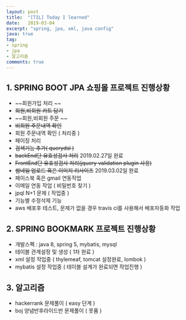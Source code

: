 ```yaml
---
layout: post
title:  "[TIL] Today I learned"
date:   2019-03-04
excerpt: "spring, jpa, xml, java config"
java: true
tag:
- spring
- jpa
- 알고리즘
comments: true
---
```



## 1. SPRING BOOT JPA 쇼핑몰 프로젝트 진행상황

* ~~회원가입 처리 ~~
* ~~회원,비회원 카트 담기~~
* ~~회원,비회원 주문 ~~
* ~~비회원 주문내역 확인~~
* 회원 주문내역 확인 ( 처리중 )
* 페이징 처리
* ~~검색기능 추가( querydsl )~~
* ~~backEnd단 유효성검사 처리~~ 2019.02.27일 완료
* ~~FrontEnd단 유효성검사 처리(jquery validation plugin 사용)~~
* ~~썸네일 업로드 혹은 이미지 리사이즈~~ 2019.03.02일 완료
* 페이스북 혹은 gmail 연동작업
* 이메일 연동 작업 ( 비밀번호 찾기 )
* jpql N+1 문제 ( 작업중 )
* 기능별 수정삭제 기능
* aws 배포후 테스트, 문제가 없을 경우 travis ci를 사용해서 배포자동화 작업

## 2. SPRING BOOKMARK 프로젝트 진행상황

* 개발스펙 : java 8, spring 5, mybatis, mysql
* 테이블 관계설정 및 생성 ( 1차 완료 )
* xml 설정 작업중 ( thylemeaf, tomcat 설정완료, lombok )
* mybatis 설정 작업중 ( 테이블 설계가 완료되면 작업진행 )

## 3. 알고리즘

* hackerrank 문제풀이 ( easy 단계 )
* boj 양념반후라이드반 문제풀이 ( 못품 )